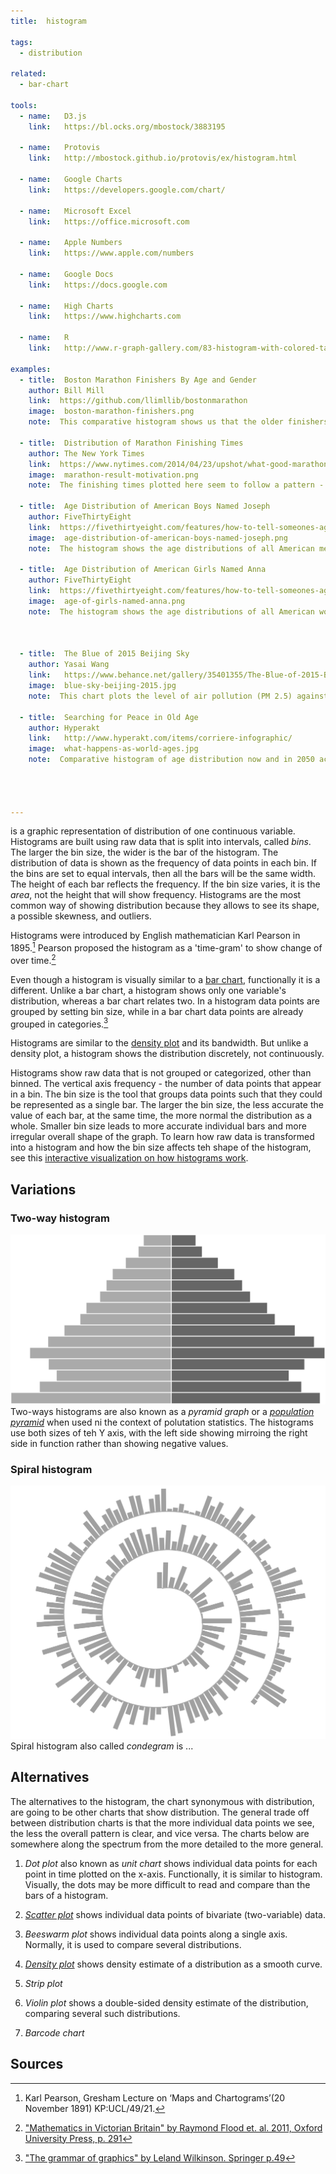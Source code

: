 ```yaml
---
title:  histogram

tags: 
  - distribution

related:
  - bar-chart

tools:
  - name:   D3.js
    link:   https://bl.ocks.org/mbostock/3883195

  - name:   Protovis
    link:   http://mbostock.github.io/protovis/ex/histogram.html

  - name:   Google Charts
    link:   https://developers.google.com/chart/

  - name:   Microsoft Excel
    link:   https://office.microsoft.com

  - name:   Apple Numbers
    link:   https://www.apple.com/numbers

  - name:   Google Docs
    link:   https://docs.google.com

  - name:   High Charts
    link:   https://www.highcharts.com

  - name:   R
    link:   http://www.r-graph-gallery.com/83-histogram-with-colored-tail/

examples:
  - title:  Boston Marathon Finishers By Age and Gender
    author: Bill Mill
    link:  https://github.com/llimllib/bostonmarathon
    image:  boston-marathon-finishers.png
    note:  This comparative histogram shows us that the older finishers are male, or it could be that older women do not even enter the race.
 
  - title:  Distribution of Marathon Finishing Times
    author: The New York Times
    link:  https://www.nytimes.com/2014/04/23/upshot/what-good-marathons-and-bad-investments-have-in-common.html?_r=0
    image:  marathon-result-motivation.png
    note:  The finishing times plotted here seem to follow a pattern - there is a drop in people finishing after every round number.
 
  - title:  Age Distribution of American Boys Named Joseph
    author: FiveThirtyEight
    link:  https://fivethirtyeight.com/features/how-to-tell-someones-age-when-all-you-know-is-her-name
    image:  age-distribution-of-american-boys-named-joseph.png
    note:  The histogram shows the age distributions of all American men named Joseph who were alive in 2014. Most alive Josephs were 37 years old. Above the histogram, a line chart shows how many Josephs were born each year, with a peak in 1914.
  
  - title:  Age Distribution of American Girls Named Anna
    author: FiveThirtyEight
    link:  https://fivethirtyeight.com/features/how-to-tell-someones-age-when-all-you-know-is-her-name
    image:  age-of-girls-named-anna.png
    note:  The histogram shows the age distributions of all American women named Anna who were alive in 2014. (Anna happens to be an extraordinarily enduring name, with about a quarter of Annas being under age 14 and a quarter over the age 62 in 2014. You can see this in the box plot examples.) Most alive Annas were 31 years old. Above the histogram, a line chart shows how many Annas were born a year.
    

    
  - title:  The Blue of 2015 Beijing Sky
    author: Yasai Wang
    link:   https://www.behance.net/gallery/35401355/The-Blue-of-2015-Beijing-Sky
    image:  blue-sky-beijing-2015.jpg
    note:  This chart plots the level of air pollution (PM 2.5) against the color of the sky. The circular layout here creates the feeling of the cyclical nature of the calendar, but it also makes the bars of the histogram more difficult to compare. Still, we can see on a macro level that winter sees higher levels of pollution.

  - title:  Searching for Peace in Old Age
    author: Hyperakt
    link:   http://www.hyperakt.com/items/corriere-infographic/
    image:  what-happens-as-world-ages.jpg
    note:  Comparative histogram of age distribution now and in 2050 across all parts of the world.


 

---
```


is a graphic representation of distribution of one continuous variable. Histograms are built using raw data that is split into intervals, called *bins*. The larger the bin size, the wider is the bar of the histogram. The distribution of data is shown as the frequency of data points in each bin. If the bins are set to equal intervals, then all the bars will be the same width. The height of each bar reflects the frequency. If the bin size varies, it is the *area*, not the height that will show frequency.
Histograms are the most common way of showing distribution because they allows to see its shape, a possible skewness, and outliers.

<!--more-->
Histograms were introduced by English mathematician Karl Pearson in 1895.[^pearson] Pearson proposed the histogram as a  'time-gram' to show change of over time.[^flood]

Even though a histogram is visually similar to a [bar chart](/bar-chart), functionally it is a different. Unlike a bar chart, a histogram shows only one variable's distribution, whereas a bar chart relates two. In a histogram data points are grouped by setting bin size, while in a bar chart data points are already grouped in categories.[^wilkinson] 

Histograms are similar to the [density plot](/density-plot) and its bandwidth. But unlike a density plot, a histogram shows the distribution discretely, not continuously.

Histograms show raw data that is not grouped or categorized, other than binned. The vertical axis frequency - the number of data points that appear in a bin. The bin size is the tool that groups data points such that they could be represented as a single bar. The larger the bin size, the less accurate the value of each bar, at the same time, the more normal the distribution as a whole. Smaller bin size leads to more accurate individual bars and more irregular overall shape of the graph. To learn how raw data is transformed into a histogram and how the bin size affects teh shape of the histogram, see this [interactive visualization on how histograms work](http://tinlizzie.org/histograms).


## Variations

### Two-way histogram
<img src="two-way-histogram.svg" alt="two-way histogram" class="f-right-half" /> Two-ways histograms are also known as a *pyramid graph* or a *[population pyramid](/population-pyramid)* when used ni the context of polutation statistics. The histograms use both sizes of teh Y axis, with the left side showing mirroing the right side in function rather than showing negative values.

### Spiral histogram
<img src="spiral-histogram.svg" alt="two-way histogram" class="f-right-half" />   Spiral histogram also called *condegram* is ... 

## Alternatives
The alternatives to the histogram, the chart synonymous with distribution, are going to be other charts that show distribution.
The general trade off between distribution charts is that the more individual data points we see, the less the overall pattern is clear, and vice versa. The charts below are somewhere along the spectrum from the more detailed to the more general.

1. *Dot plot* also known as *unit chart* shows individual data points for each point in time plotted on the x-axis. Functionally, it is similar to histogram. Visually, the dots may be more difficult to read and compare than the bars of a histogram.

2. [*Scatter plot*](/scatter-plot) shows individual data points of bivariate (two-variable) data.
3. *Beeswarm plot* shows individual data points along a single axis. Normally, it is used to compare several distributions.
4. [*Density plot*](/density-plot) shows density estimate of a distribution as a smooth curve.
5. *Strip plot*
6. *Violin plot* shows a double-sided density estimate of the distribution, comparing several such distributions.
7. *Barcode chart*

## Sources
[^pearson]: Karl Pearson, Gresham Lecture on ‘Maps and Chartograms’(20 November 1891) KP:UCL/49/21.
[^flood]: ["Mathematics in Victorian Britain" by Raymond Flood et. al. 2011, Oxford University Press, p. 291](https://books.google.fr/books?id=l5YiddUUfl4C)
[^wilkinson]:  ["The grammar of graphics" by Leland Wilkinson. Springer p.49](https://www.cs.uic.edu/~wilkinson/TheGrammarOfGraphics/GOG.html)
